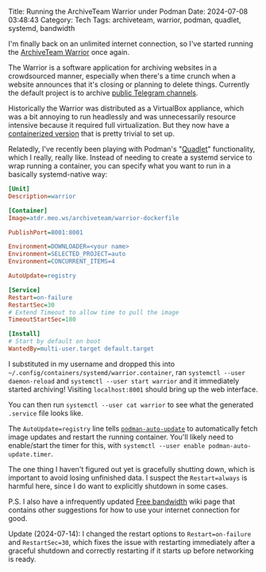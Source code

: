 Title: Running the ArchiveTeam Warrior under Podman
Date: 2024-07-08 03:48:43
Category: Tech
Tags: archiveteam, warrior, podman, quadlet, systemd, bandwidth

I'm finally back on an unlimited internet connection, so I've started
running the [ArchiveTeam Warrior](https://wiki.archiveteam.org/index.php/ArchiveTeam_Warrior) once again.

The Warrior is a software application for archiving websites in a crowdsourced
manner, especially when there's a time crunch when a website announces that
it's closing or planning to delete things. Currently the default project is to archive
[public Telegram channels](https://wiki.archiveteam.org/index.php/Telegram).

Historically the Warrior was distributed as a VirtualBox appliance, which was
a bit annoying to run headlessly and was unnecessarily resource intensive because
it required full virtualization. But they now have a [containerized version](https://wiki.archiveteam.org/index.php/Running_Archive_Team_Projects_with_Docker)
that is pretty trivial to set up.

Relatedly, I've recently been playing with Podman's "[Quadlet](https://blogs.gnome.org/alexl/2021/10/12/quadlet-an-easier-way-to-run-system-containers/)" functionality, which I really, really like. Instead of needing
to create a systemd service to wrap running a container, you can specify what you want to run in a basically systemd-native way:

```ini
[Unit]
Description=warrior

[Container]
Image=atdr.meo.ws/archiveteam/warrior-dockerfile

PublishPort=8001:8001

Environment=DOWNLOADER=<your name>
Environment=SELECTED_PROJECT=auto
Environment=CONCURRENT_ITEMS=4

AutoUpdate=registry

[Service]
Restart=on-failure
RestartSec=30
# Extend Timeout to allow time to pull the image
TimeoutStartSec=180

[Install]
# Start by default on boot
WantedBy=multi-user.target default.target
```

I substituted in my username and dropped this into `~/.config/containers/systemd/warrior.container`, ran
`systemctl --user daemon-reload` and `systemctl --user start warrior` and
it immediately started archiving! Visiting `localhost:8001` should bring
up the web interface.

You can then run `systemctl --user cat warrior` to see what the generated
`.service` file looks like.

The `AutoUpdate=registry` line tells [`podman-auto-update`](https://docs.podman.io/en/latest/markdown/podman-auto-update.1.html) to automatically fetch
image updates and restart the running container. You'll likely need to enable/start the timer for this, with `systemctl --user enable podman-auto-update.timer`.

The one thing I haven't figured out yet is gracefully shutting down, which is
important to avoid losing unfinished data. I suspect the `Restart=always` is harmful here,
since I do want to explicitly shutdown in some cases.

P.S. I also have a infrequently updated [Free bandwidth](https://legoktm.com/view/Free_bandwidth)
wiki page that contains other suggestions for how to use your internet connection for good.

Update (2024-07-14): I changed the restart options to `Restart=on-failure` and `RestartSec=30`, which fixes the issue with restarting immediately
after a graceful shutdown and correctly restarting if it starts up before networking is ready.
